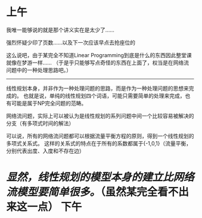 ﻿上午 
========
我唯一能够说的就是那个讲义实在是太少了……

强烈怀疑少印了页数……以及下一次应该早点去抢座位的

这么说吧，由于某完全不知道Linear Programming到底是什么的东西因此整堂课就像在梦游一样……
（于是乎只能够写点奇怪的东西在上面了，权当是在网络流问题中的一种处理思路吧。）
***
线性规划本身，并非作为一种处理问题的思路，而是作为一种处理问题的思想来完成的。
也就是说，单纯的线性规划四个词语，可能只需要简单的处理来完成，也有可能是属于NP完全问题的范畴。

网络流问题，实际上可以被认为是线性规划的系列问题中间一个比较容易被解决的分支（有多项式时间的解法）

可以说，所有的网络流问题都可以根据流量平衡方程的原则，得到一个线性规划的多项式关系式。
这样的关系式的特点在于所有的系数都属于{-1,0,1}（流量平衡，分别代表出度、入度和不存在边）

_显然，线性规划的模型本身的建立比网络流模型要简单很多。_（虽然某完全看不出来这一点）
下午
========